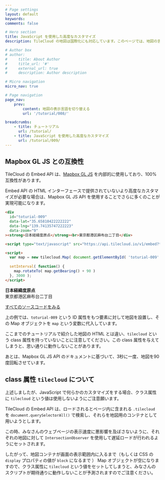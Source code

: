 ```yaml
---
# Page settings
layout: default
keywords:
comments: false

# Hero section
title: JavaScript を使用した高度なカスタマイズ
description: TileCloud の地図は国際化にも対応しています。このページでは、地図の言語の設定方法について紹介します。

# Author box
# author:
#     title: About Author
#     title_url: '#'
#     external_url: true
#     description: Author description

# Micro navigation
micro_nav: true

# Page navigation
page_nav:
    prev:
        content: 地図の表示言語を切り替える
        url: '/tutorial/008/'

breadcrumbs:
    - title: チュートリアル
      url: /tutorial/
    - title: JavaScript を使用した高度なカスタマイズ
      url: /tutorial/009/
---
```


## Mapbox GL JS との互換性

TileCloud の Embed API は、[Mapbox GL JS](https://docs.mapbox.com/mapbox-gl-js/api/) を内部的に使用しており、100% 互換性があります。

Embed API の HTML インターフェースで提供されていないより高度なカスタマイズが必要な場合は、Mapbox GL JS API を使用することでさらに多くのことが実現可能になります。

```html
<div
  id="toturial-009"
  data-lat="35.65810422222222"
  data-lng="139.74135747222223"
  data-zoom="9"
><strong>日本経緯度原点</strong><br>東京都港区麻布台二丁目</div>

<script type="text/javascript" src="https://api.tilecloud.io/v1/embed?tilecloud-api-key=YOUR-API-KEY"></script>

<script>
  var map = new tilecloud.Map( document.getElementById( 'toturial-009' ) );
  
  setInterval( function() { 
    map.rotateTo( map.getBearing() + 90 ) 
  }, 3000 );
</script>
```

<div
  id="toturial-009"
  data-lat="35.65810422222222"
  data-lng="139.74135747222223"
  data-zoom="9"
><strong>日本経緯度原点</strong><br>東京都港区麻布台二丁目</div>

[すべてのソースコードをみる](https://playcode.io/293176?tabs=index.html&output)

上の例では、`toturial-009` という ID 属性をもつ要素に対して地図を設置し、その Map オブジェクトを `map` という変数に代入しています。

ここまでのチュートリアルで紹介した地図の HTML とは違い、`tilecloud` という class 属性を持っていないことに注意してください。この class 属性を与えてしまうと、思い通りに動作しないことがあります。

あとは、Mapbox GL JS API のドキュメントに基づいて、3秒に一度、地図を90度回転させています。

## class 属性 `tilecloud` について

上述しましたが、JavaScript で何らかのカスタマイズをする場合、クラス属性に `tilecloud` という値は使用しないようにご注意願います。

TileCloud の Embed API は、ロードされるとページ内に含まれる `.tilecloud` を `document.querySelectorAll()` で検索し、それらを地図用のコンテナとして用いようとします。

この時、みなさんのウェブページの表示速度に悪影響を及ぼさないように、それぞれの地図に対して `IntersectionObserver` を使用して遅延ロードが行われるようにセットされます。

したがって、地図コンテナが画面の表示範囲内に入るまで（もしくは CSS の `display` プロパティの値が `block` になるまで ） Map オブジェクトが空になりますので、クラス属性に `tilecloud` という値をセットしてしまうと、みなさんのスクリプトが期待通りに動作しないことが予測されますのでご注意ください。